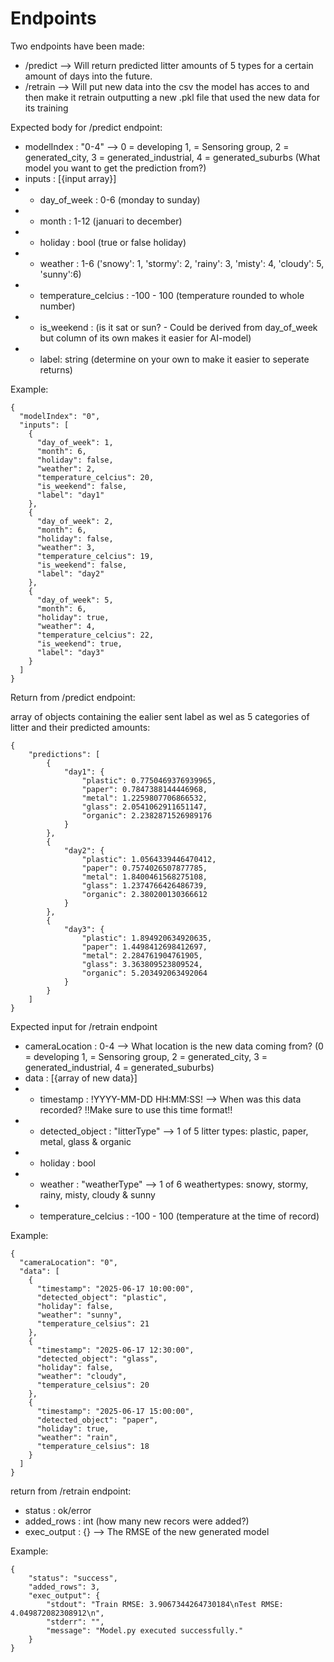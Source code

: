 # Endpoints
Two endpoints have been made:
- /predict --> Will return predicted litter amounts of 5 types for a certain amount of days into the future. 
- /retrain --> Will put new data into the csv the model has acces to and then make it retrain outputting a new .pkl file that used the new data for its training

Expected body for /predict endpoint:
- modelIndex : "0-4" --> 0 = developing 1, = Sensoring group, 2 = generated_city, 3 = generated_industrial, 4 = generated_suburbs (What model you want to get the prediction from?)
- inputs : [{input array}]
- - day_of_week : 0-6 (monday to sunday)
- - month : 1-12 (januari to december)
- - holiday : bool (true or false holiday)
- - weather : 1-6 ('snowy': 1, 'stormy': 2, 'rainy': 3, 'misty': 4, 'cloudy': 5, 'sunny':6)
- - temperature_celcius : -100 - 100 (temperature rounded to whole number)
- - is_weekend : (is it sat or sun? - Could be derived from day_of_week but column of its own makes it easier for AI-model)
- - label: string (determine on your own to make it easier to seperate returns)

Example:
```
{
  "modelIndex": "0",
  "inputs": [
    {
      "day_of_week": 1,
      "month": 6,
      "holiday": false,
      "weather": 2,
      "temperature_celcius": 20,
      "is_weekend": false,
      "label": "day1"
    },
    {
      "day_of_week": 2,
      "month": 6,
      "holiday": false,
      "weather": 3,
      "temperature_celcius": 19,
      "is_weekend": false,
      "label": "day2"
    },
    {
      "day_of_week": 5,
      "month": 6,
      "holiday": true,
      "weather": 4,
      "temperature_celcius": 22,
      "is_weekend": true,
      "label": "day3"
    }
  ]
}
```

Return from /predict endpoint:

array of objects containing the ealier sent label as wel as 5 categories of litter and their predicted amounts:
```
{
    "predictions": [
        {
            "day1": {
                "plastic": 0.7750469376939965,
                "paper": 0.7847388144446968,
                "metal": 1.2259807706866532,
                "glass": 2.0541062911651147,
                "organic": 2.2382871526989176
            }
        },
        {
            "day2": {
                "plastic": 1.0564339446470412,
                "paper": 0.7574026507877785,
                "metal": 1.8400461568275108,
                "glass": 1.2374766426486739,
                "organic": 2.380200130366612
            }
        },
        {
            "day3": {
                "plastic": 1.894920634920635,
                "paper": 1.4498412698412697,
                "metal": 2.284761904761905,
                "glass": 3.363809523809524,
                "organic": 5.203492063492064
            }
        }
    ]
}
```

Expected input for /retrain endpoint
- cameraLocation : 0-4 --> What location is the new data coming from? (0 = developing 1, = Sensoring group, 2 = generated_city, 3 = generated_industrial, 4 = generated_suburbs)
- data : [{array of new data}]
- - timestamp : !YYYY-MM-DD HH:MM:SS! --> When was this data recorded? !!Make sure to use this time format!!
- - detected_object : "litterType" --> 1 of 5 litter types: plastic, paper, metal, glass & organic
- - holiday : bool
- - weather : "weatherType" --> 1 of 6 weathertypes: snowy, stormy, rainy, misty, cloudy & sunny
- - temperature_celcius : -100 - 100 (temperature at the time of record)

Example:
```
{
  "cameraLocation": "0",
  "data": [
    {
      "timestamp": "2025-06-17 10:00:00",
      "detected_object": "plastic",
      "holiday": false,
      "weather": "sunny",
      "temperature_celsius": 21
    },
    {
      "timestamp": "2025-06-17 12:30:00",
      "detected_object": "glass",
      "holiday": false,
      "weather": "cloudy",
      "temperature_celsius": 20
    },
    {
      "timestamp": "2025-06-17 15:00:00",
      "detected_object": "paper",
      "holiday": true,
      "weather": "rain",
      "temperature_celsius": 18
    }
  ]
}
```

return from /retrain endpoint:
- status : ok/error
- added_rows : int (how many new recors were added?)
- exec_output : {} --> The RMSE of the new generated model

Example:
```
{
    "status": "success",
    "added_rows": 3,
    "exec_output": {
        "stdout": "Train RMSE: 3.9067344264730184\nTest RMSE: 4.049872082308912\n",
        "stderr": "",
        "message": "Model.py executed successfully."
    }
}
```